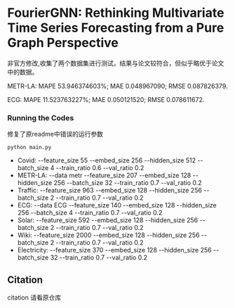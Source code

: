 # FourierGNN: Rethinking Multivariate Time Series Forecasting from a Pure Graph Perspective

非官方修改,收集了两个数据集进行测试，结果与论文较符合，但似乎略优于论文中的数据。

METR-LA: MAPE 53.946374603%; MAE 0.048967090; RMSE 0.087826379.

ECG: MAPE 11.523763227%; MAE 0.050121520; RMSE 0.078611672.

### Running the Codes

修复了原readme中错误的运行参数

`python main.py`

- Covid: --feature_size 55 --embed_size 256 --hidden_size 512 -- batch_size 4 --train_ratio 0.6 --val_ratio 0.2
- METR-LA: --data metr --feature_size 207 --embed_size 128 --hidden_size 256 --batch_size 32 --train_ratio 0.7 --val_ratio 0.2
- Traffic: --feature_size 963 --embed_size 128 --hidden_size 256 --batch_size 2 --train_ratio 0.7 --val_ratio 0.2
- ECG: --data ECG --feature_size 140  --embed_size 128 --hidden_size 256 --batch_size 4 --train_ratio 0.7 --val_ratio 0.2
- Solar: --feature_size 592 --embed_size 128 --hidden_size 256 --batch_size 2 --train_ratio 0.7 --val_ratio 0.2
- Wiki: --feature_size 2000 --embed_size 128 --hidden_size 256 --batch_size 2 --train_ratio 0.7 --val_ratio 0.2
- Electricity: --feature_size 370 --embed_size 128 --hidden_size 256 --batch_size 32 --train_ratio 0.7 --val_ratio 0.2

## Citation

citation 请看原仓库

 
